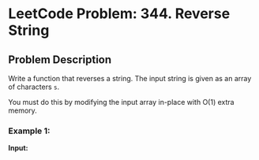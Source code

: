 # LeetCode Problem: 344. Reverse String

## Problem Description

Write a function that reverses a string. The input string is given as an array of characters `s`.

You must do this by modifying the input array in-place with O(1) extra memory.

### Example 1:

**Input:**
